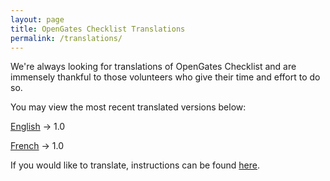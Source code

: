 ```yaml
---
layout: page
title: OpenGates Checklist Translations
permalink: /translations/
---
```


We're always looking for translations of OpenGates Checklist and are immensely thankful to those volunteers who give their time and effort to do so.

You may view the most recent translated versions below:

[English](https://OpenGates.dev/checklist/)  → 1.0 

[French](https://OpenGates.dev/checklist-fr/)  → 1.0 

If you would like to translate, instructions can be found [here](https://github.com/VickiLanger/OpenGates/issues/16).